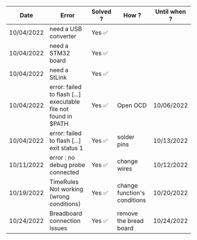 | **Date**    | **Error**                                                        | **Solved ?** | **How ?**    | **Until when ?** |
|-------------|------------------------------------------------------------------|--------------|--------------| -----------------|
|  10/04/2022 | need a USB converter                                             |  Yes    ✅   |             |                  |
|  10/04/2022 | need a STM32 board                                               |  Yes    ✅   |             |                  |
|  10/04/2022 | need a StLink                                                    |  Yes    ✅   |             |                  |
|  10/04/2022 | error: failed to flash [...] executable file not found in $PATH  |  Yes    ✅   | Open OCD    |    10/06/2022    |
|  10/04/2022 | error: failed to flash [...] exit status 1                       |  Yes    ✅   | solder pins |  10/13/2022      |
|  10/11/2022 | error : no debug probe connected                                 |  Yes    ✅   | change wires|  10/12/2022      |
|  10/19/2022 | TimeRules Not working (wrong conditions)                         |  Yes    ✅  |change function's conditions | 10/20/2022 |
|   10/24/2022   |   Breadboard connection issues         |   Yes    ✅   |remove the bread board| 10/24/2022  |
